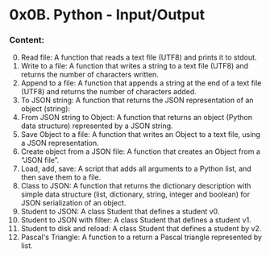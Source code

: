 # 0x0B. Python - Input/Output

### Content:

0. Read file: A function that reads a text file (UTF8) and prints it to stdout.
1. Write to a file: A function that writes a string to a text file (UTF8) and returns the number of characters written.
2. Append to a file: A function that appends a string at the end of a text file (UTF8) and returns the number of characters added.
3. To JSON string: A function that returns the JSON representation of an object (string):
4. From JSON string to Object: A function that returns an object (Python data structure) represented by a JSON string.
5. Save Object to a file: A function that writes an Object to a text file, using a JSON representation.
6. Create object from a JSON file: A function that creates an Object from a “JSON file”.
7. Load, add, save: A script that adds all arguments to a Python list, and then save them to a file.
8. Class to JSON: A function that returns the dictionary description with simple data structure (list, dictionary, string, integer and boolean) for JSON serialization of an object.
9. Student to JSON: A class Student that defines a student v0.
10. Student to JSON with filter: A class Student that defines a student v1.
11. Student to disk and reload: A class Student that defines a student by v2.
12. Pascal's Triangle: A function to a return a Pascal triangle represented by list.